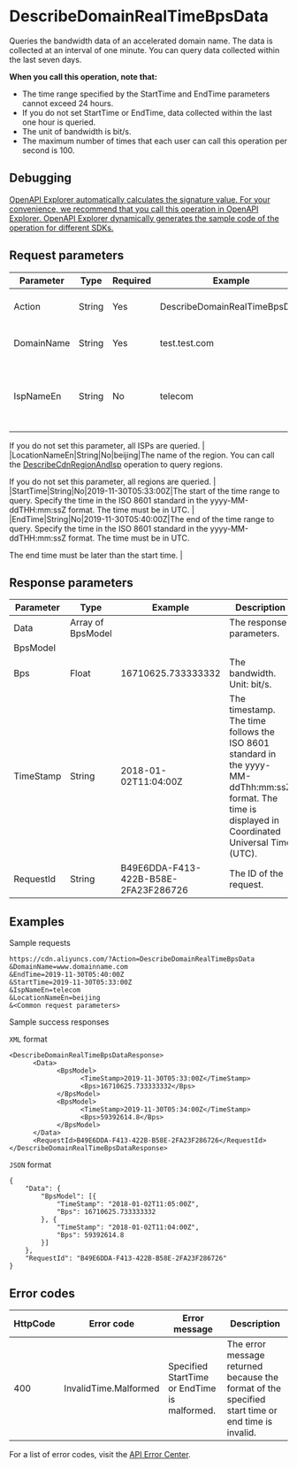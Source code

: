 # DescribeDomainRealTimeBpsData

Queries the bandwidth data of an accelerated domain name. The data is collected at an interval of one minute. You can query data collected within the last seven days.

**When you call this operation, note that:**

-   The time range specified by the StartTime and EndTime parameters cannot exceed 24 hours.
-   If you do not set StartTime or EndTime, data collected within the last one hour is queried.
-   The unit of bandwidth is bit/s.
-   The maximum number of times that each user can call this operation per second is 100.

## Debugging

[OpenAPI Explorer automatically calculates the signature value. For your convenience, we recommend that you call this operation in OpenAPI Explorer. OpenAPI Explorer dynamically generates the sample code of the operation for different SDKs.](https://api.aliyun.com/#product=Cdn&api=DescribeDomainRealTimeBpsData&type=RPC&version=2018-05-10)

## Request parameters

|Parameter|Type|Required|Example|Description|
|---------|----|--------|-------|-----------|
|Action|String|Yes|DescribeDomainRealTimeBpsData|The operation that you want to perform. Set the value to **DescribeDomainRealTimeBpsData**. |
|DomainName|String|Yes|test.test.com|The accelerated domain names. Separate multiple domain names with commas \(,\). |
|IspNameEn|String|No|telecom|The name of the Internet service provider \(ISP\) for your Content Delivery Network \(CDN\) service. You can call the [DescribeCdnRegionAndIsp](~~91077~~) operation to query the ISP name.

If you do not set this parameter, all ISPs are queried. |
|LocationNameEn|String|No|beijing|The name of the region. You can call the [DescribeCdnRegionAndIsp](~~91077~~) operation to query regions.

If you do not set this parameter, all regions are queried. |
|StartTime|String|No|2019-11-30T05:33:00Z|The start of the time range to query. Specify the time in the ISO 8601 standard in the yyyy-MM-ddTHH:mm:ssZ format. The time must be in UTC. |
|EndTime|String|No|2019-11-30T05:40:00Z|The end of the time range to query. Specify the time in the ISO 8601 standard in the yyyy-MM-ddTHH:mm:ssZ format. The time must be in UTC.

The end time must be later than the start time. |

## Response parameters

|Parameter|Type|Example|Description|
|---------|----|-------|-----------|
|Data|Array of BpsModel| |The response parameters. |
|BpsModel| | | |
|Bps|Float|16710625.733333332|The bandwidth. Unit: bit/s. |
|TimeStamp|String|2018-01-02T11:04:00Z|The timestamp. The time follows the ISO 8601 standard in the yyyy-MM-ddThh:mm:ssZ format. The time is displayed in Coordinated Universal Time \(UTC\). |
|RequestId|String|B49E6DDA-F413-422B-B58E-2FA23F286726|The ID of the request. |

## Examples

Sample requests

```
https://cdn.aliyuncs.com/?Action=DescribeDomainRealTimeBpsData
&DomainName=www.domainname.com
&EndTime=2019-11-30T05:40:00Z
&StartTime=2019-11-30T05:33:00Z
&IspNameEn=telecom
&LocationNameEn=beijing
&<Common request parameters>
```

Sample success responses

`XML` format

```
<DescribeDomainRealTimeBpsDataResponse>
      <Data>
            <BpsModel>
                  <TimeStamp>2019-11-30T05:33:00Z</TimeStamp>
                  <Bps>16710625.733333332</Bps>
            </BpsModel>
            <BpsModel>
                  <TimeStamp>2019-11-30T05:34:00Z</TimeStamp>
                  <Bps>59392614.8</Bps>
            </BpsModel>
      </Data>
      <RequestId>B49E6DDA-F413-422B-B58E-2FA23F286726</RequestId>
</DescribeDomainRealTimeBpsDataResponse>
```

`JSON` format

```
{
    "Data": {
        "BpsModel": [{
            "TimeStamp": "2018-01-02T11:05:00Z",
            "Bps": 16710625.733333332
        }, {
            "TimeStamp": "2018-01-02T11:04:00Z",
            "Bps": 59392614.8
        }]
    },
    "RequestId": "B49E6DDA-F413-422B-B58E-2FA23F286726"
}
```

## Error codes

|HttpCode|Error code|Error message|Description|
|--------|----------|-------------|-----------|
|400|InvalidTime.Malformed|Specified StartTime or EndTime is malformed.|The error message returned because the format of the specified start time or end time is invalid.|

For a list of error codes, visit the [API Error Center](https://error-center.alibabacloud.com/status/product/Cdn).


